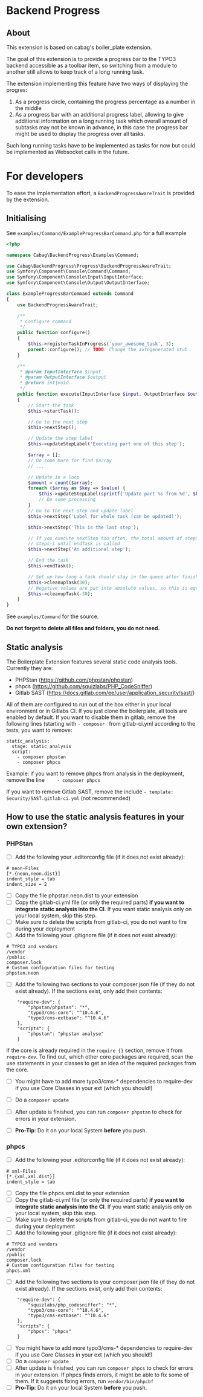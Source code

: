 # Backend Progress

## About

This extension is based on cabag's boiler_plate extension.

The goal of this extension is to provide a progress bar to the TYPO3 backend
accessible as a toolbar item, so switching from a module to another still allows
to keep track of a long running task.

The extension implementing this feature have two ways of displaying the progres:
1. As a progress circle, containing the progress percentage as a number in the middle
2. As a progress bar with an additional progress label, allowing to give additional information
on a long running task which overall amount of subtasks may not be known in advance, in this case
the progress bar might be used to display the progress over all tasks.

Such long running tasks have to be implemented as tasks for now but could be implemented as
Websocket calls in the future.

# For developers

To ease the implementation effort, a `BackendProgressAwareTrait` is provided by the extension.

## Initialising

See `examples/Command/ExampleProgressBarCommand.php` for a full example

```php
<?php

namespace Cabag\BackendProgress\Examples\Command;

use Cabag\BackendProgress\Progress\BackendProgressAwareTrait;
use Symfony\Component\Console\Command\Command;
use Symfony\Component\Console\Input\InputInterface;
use Symfony\Component\Console\Output\OutputInterface;

class ExampleProgressBarCommand extends Command
{
    use BackendProgressAwareTrait;

    /**
     * Configure command
     */
    public function configure()
    {
        $this->registerTaskInProgress('your_awesome_task', 3);
        parent::configure(); // TODO: Change the autogenerated stub
    }

    /**
     * @param InputInterface $input
     * @param OutputInterface $output
     * @return int|void
     */
    public function execute(InputInterface $input, OutputInterface $output)
    {
        // Start the task
        $this->startTask();

        // Go to the next step
        $this->nextStep();

        // Update the step label
        $this->updateStepLabel('Executing part one of this step');

        $array = [];
        // Do some more for find $array
        // ...

        // Update in a loop
        $amount = count($array);
        foreach ($array as $key => $value) {
            $this->updateStepLabel(sprintf('Update part %s from %d', $key, $amount));
            // Do some processing
        }
        // Go to the next step and update label
        $this->nextStep('Label for whole task (can be updated)');

        $this->nextStep('This is the last step');

        // If you execute nextStep too often, the total amount of steps will raise and the completion will stay at
        // steps-1 until endTask is called
        $this->nextStep('An additional step');

        // End the task
        $this->endTask();

        // Set up how long a task should stay in the queue after finishing (default 60 seconds)
        $this->cleanupTask(30);
        // Negative values are put into absolute values, so this is equivalent
        $this->cleanupTask(-30);
    }
}
```

See `examples/Command` for the source.

**Do not forget to delete all files and folders, you do not need.**

## Static analysis

The Boilerplate Extension features several static code analysis tools. Currently they are:
- PHPStan (https://github.com/phpstan/phpstan)
- phpcs (https://github.com/squizlabs/PHP_CodeSniffer)
- Gitlab SAST (https://docs.gitlab.com/ee/user/application_security/sast/)

All of them are configured to run out of the box either in your local environment or in Gitlabs CI.
If you just clone the boilerplate, all tools are enabled by default.
If you want to disable them in gitlab, remove the following lines (starting with `- composer ` from gitlab-ci.yml according to the tests, you want to remove:
```
static_analysis:
  stage: static_analysis
  script:
    - composer phpstan
    - composer phpcs
```
Example: if you want to remove phpcs from analysis in the deployment, remove the line `    - composer phpcs`

If you want to remove Gitlab SAST, remove the include `- template: Security/SAST.gitlab-ci.yml` (not recommended)

## How to use the static analysis features in your own extension?

### PHPStan

- [ ] Add the following your .editorconfig file (if it does not exist already):
```
# neon-Files
[*.{neon,neon.dist}]
indent_style = tab
indent_size = 2
```
- [ ] Copy the file phpstan.neon.dist to your extension
- [ ] Copy the gitlab-ci.yml file (or only the required parts) **if you want to integrate static analysis into the CI**. If you want static analysis only on your local system, skip this step.
- [ ] Make sure to delete the scripts from gitlab-ci, you do not want to fire during your deployment
- [ ] Add the following your .gitignore file (if it does not exist already):
```
# TYPO3 and vendors
/vendor
/public
composer.lock
# Custom configuration files for testing
phpstan.neon
```
- [ ] Add the following two sections to your composer.json file (if they do not exist already). If the sections exist, only add their contents:
```
	"require-dev": {
		"phpstan/phpstan": "*",
		"typo3/cms-core": "^10.4.6",
		"typo3/cms-extbase": "^10.4.6"
	},
	"scripts": {
		"phpstan": "phpstan analyse"
	}

```
If the core is already required in the `require {}` section, remove it from `require-dev`.
To find out, which other core packages are required, scan the use statements in your classes to get an idea of the required packages from the core.
- [ ] You might have to add more typo3/cms-* dependencies to require-dev if you use Core Classes in your ext (which you should!)
- [ ] Do a `composer update`
- [ ] After update is finished, you can run `composer phpstan` to check for errors in your extension.
- [ ] **Pro-Tip**: Do it on your local System **before** you push.


### phpcs
- [ ] Add the following your .editorconfig file (if it does not exist already):
```
# xml-Files
[*.{xml,xml.dist}]
indent_style = tab
```
- [ ] Copy the file phpcs.xml.dist to your extension
- [ ] Copy the gitlab-ci.yml file (or only the required parts) **if you want to integrate static analysis into the CI**. If you want static analysis only on your local system, skip this step.
- [ ] Make sure to delete the scripts from gitlab-ci, you do not want to fire during your deployment
- [ ] Add the following your .gitignore file (if it does not exist already):
```
# TYPO3 and vendors
/vendor
/public
composer.lock
# Custom configuration files for testing
phpcs.xml
```
- [ ] Add the following two sections to your composer.json file (if they do not exist already). If the sections exist, only add their contents:
```
	"require-dev": {
		"squizlabs/php_codesniffer": "*",
		"typo3/cms-core": "^10.4.6",
		"typo3/cms-extbase": "^10.4.6"
	},
	"scripts": {
		"phpcs": "phpcs"
	}

```
- [ ] You might have to add more typo3/cms-* dependencies to require-dev if you use Core Classes in your ext (which you should!)
- [ ] Do a `composer update`
- [ ] After update is finished, you can run `composer phpcs` to check for errors in your extension.
If phpcs finds errors, it might be able to fix some of them. If it suggests fixing errors, run `vendor/bin/phpcbf`
- [ ] **Pro-Tip**: Do it on your local System **before** you push.
